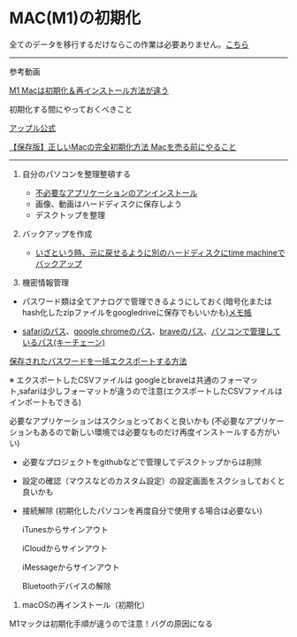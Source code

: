  # MAC(M1)の初期化

  全てのデータを移行するだけならこの作業は必要ありません。[こちら](https://support.apple.com/ja-jp/HT204350)

 ---

 参考動画

 [M1 Macは初期化＆再インストール方法が違う](https://www.youtube.com/watch?v=VsYi4W7hkpY)

 初期化する間にやっておくべきこと

 [アップル公式](https://support.apple.com/ja-jp/HT201065)

 [【保存版】正しいMacの完全初期化方法 Macを売る前にやること](https://macgarage.jp/mac-initialize/)

 ---

1. 自分のパソコンを整理整頓する
  
   - [不必要なアプリケーションのアンインストール](https://www.lifehacker.jp/article/206045remember-to-delete-and-unlink-your-accounts-before-dele/)
   - 画像、動画はハードディスクに保存しよう
   - デスクトップを整理

2. バックアップを作成
   
   - [いざという時、元に戻せるように別のハードディスクにtime machineでバックアップ](https://support.apple.com/ja-jp/mac-backup)

3. 機密情報管理
   
  - パスワード類は全てアナログで管理できるようにしておく(暗号化またはhash化したzipファイルをgoogledriveに保存でもいいかも)[メモ帳](https://news.allabout.co.jp/articles/o/27889/)

  - [safariのパス](https://br.atsit.in/ja/?p=66244)、[google chromeのパス](https://yoshitechblog.com/google-chrome-password-information-confirmation)、[braveのパス](https://lv73.net/brave-password-control-where/)、[パソコンで管理しているパス(キーチェーン)](https://support.apple.com/ja-jp/HT211145#:~:text=Safari%20%E3%81%A7%E4%BF%9D%E5%AD%98%E6%B8%88%E3%81%BF%E3%81%AE%E3%83%91%E3%82%B9%E3%83%AF%E3%83%BC%E3%83%89%E3%82%92%E8%A1%A8%E7%A4%BA%E3%81%99%E3%82%8B&text=%E3%80%8CSafari%E3%80%8D%E3%83%A1%E3%83%8B%E3%83%A5%E3%83%BC%E3%81%8B%E3%82%89%E3%80%8C%E7%92%B0%E5%A2%83,%E3%81%99%E3%82%8B%E3%81%93%E3%81%A8%E3%82%82%E3%81%A7%E3%81%8D%E3%81%BE%E3%81%99%E3%80%82)
  
  [保存されたパスワードを一括エクスポートする方法](https://atmarkit.itmedia.co.jp/ait/articles/2006/03/news021.html#:~:text=%E3%83%91%E3%82%B9%E3%83%AF%E3%83%BC%E3%83%89%E3%82%92CSV%E3%83%95%E3%82%A1%E3%82%A4%E3%83%AB%E3%81%AB%E4%BF%9D%E5%AD%98%EF%BC%88%E3%82%A8%E3%82%AF%E3%82%B9%E3%83%9D%E3%83%BC%E3%83%88%EF%BC%89%E3%81%99%E3%82%8B%E3%81%AB%E3%81%AF,-Chrome%E3%81%AB%E4%BF%9D%E5%AD%98&text=%E3%81%82%E3%82%8B%E3%81%84%E3%81%AFURL%E3%81%A8%E3%81%97%E3%81%A6%E3%80%8Cchrome%3A%2F%2F,%E3%82%A8%E3%82%AF%E3%82%B9%E3%83%9D%E3%83%BC%E3%83%88%EF%BC%BD%E3%82%92%E3%82%AF%E3%83%AA%E3%83%83%E3%82%AF%E3%81%97%E3%81%BE%E3%81%99%E3%80%82)

  ※ エクスポートしたCSVファイルは googleとbraveは共通のフォーマット,safariは少しフォーマットが違うので注意(エクスポートしたCSVファイルはインポートもできる)

  
  必要なアプリケーションはスクショとっておくと良いかも
  (不必要なアプリケーションもあるので新しい環境では必要なものだけ再度インストールする方がいい)

- 必要なプロジェクトをgithubなどで管理してデスクトップからは削除
  
- 設定の確認（マウスなどのカスタム設定）の設定画面をスクショしておくと良いかも

- 接続解除 (初期化したパソコンを再度自分で使用する場合は必要ない)
  
  iTunesからサインアウト
  
  iCloudからサインアウト
  
  iMessageからサインアウト
  
  Bluetoothデバイスの解除

1. macOSの再インストール（初期化）
  
  M1マックは初期化手順が違うので注意！バグの原因になる